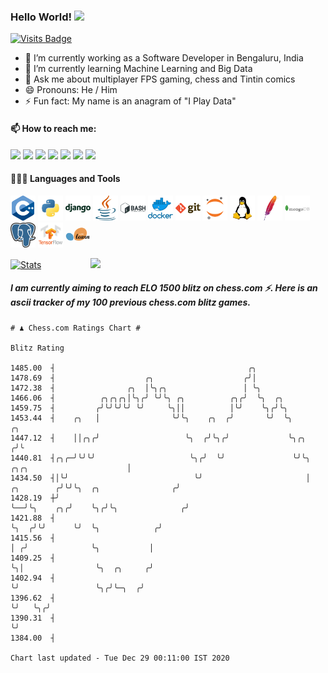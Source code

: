   ### Hello World!  <img src="https://github.com/sciencepal/sciencepal/blob/master/assets/Hi.gif" width="29px">
  [![Visits Badge](https://badges.pufler.dev/visits/sciencepal/sciencepal)](https://badges.pufler.dev/visits/sciencepal/sciencepal)
  
  - 🔭 I’m currently working as a Software Developer in Bengaluru, India
  - 🌱 I’m currently learning Machine Learning and Big Data
  - 💬 Ask me about multiplayer FPS gaming, chess and Tintin comics
  - 😄 Pronouns: He / Him
  - ⚡ Fun fact: My name is an anagram of "I Play Data"
  
  #### 📫 How to reach me:   
  [<img src="https://upload.wikimedia.org/wikipedia/commons/8/83/Steam_icon_logo.svg" width="3.5%"/>](https://steamcommunity.com/id/mongocds/)
  [<img src="https://github.com/sciencepal/sciencepal/blob/master/assets/discord-round.svg" width="3.5%"/>](https://discord.gg/MnUUbHe)
  [<img src="https://img.icons8.com/color/48/000000/twitter.png" width="3.5%"/>](https://twitter.com/sciencepal)
  [<img src="https://img.icons8.com/color/48/000000/linkedin.png" width="3.5%"/>](https://www.linkedin.com/in/adityapal1/)
  [<img src="https://img.icons8.com/fluent/48/000000/facebook-new.png" width="3.5%"/>](https://www.facebook.com/sciencepal/)
  [<img src="https://img.icons8.com/fluent/48/000000/instagram-new.png" width="3.5%"/>](https://www.instagram.com/aditya_sciencepal/)
  <a href="mailto:aditya.pal.science@gmail.com"> <img src="https://img.icons8.com/fluent/48/000000/gmail.png" width="3.5%"/> </a>
  
  #### 👨🏻‍💻 Languages and Tools <br />
  <code><img height="40" src="https://raw.githubusercontent.com/github/explore/80688e429a7d4ef2fca1e82350fe8e3517d3494d/topics/cpp/cpp.png"></code>
  <code><img height="40" src="https://raw.githubusercontent.com/github/explore/80688e429a7d4ef2fca1e82350fe8e3517d3494d/topics/python/python.png"></code>
  <code><img height="40" src="https://raw.githubusercontent.com/github/explore/80688e429a7d4ef2fca1e82350fe8e3517d3494d/topics/django/django.png"></code>
  <code><img height="40" src="https://raw.githubusercontent.com/github/explore/80688e429a7d4ef2fca1e82350fe8e3517d3494d/topics/java/java.png"></code>
  <code><img height="40" src="https://raw.githubusercontent.com/github/explore/80688e429a7d4ef2fca1e82350fe8e3517d3494d/topics/bash/bash.png"></code>
  <code><img height="40" src="https://raw.githubusercontent.com/github/explore/80688e429a7d4ef2fca1e82350fe8e3517d3494d/topics/docker/docker.png"></code>
  <code><img height="40" src="https://raw.githubusercontent.com/github/explore/80688e429a7d4ef2fca1e82350fe8e3517d3494d/topics/git/git.png"></code>
  <code><img height="40" src="https://raw.githubusercontent.com/github/explore/80688e429a7d4ef2fca1e82350fe8e3517d3494d/topics/jupyter-notebook/jupyter-notebook.png"></code>
  <code><img height="40" src="https://raw.githubusercontent.com/github/explore/80688e429a7d4ef2fca1e82350fe8e3517d3494d/topics/linux/linux.png"></code>
  <code><img height="40" src="https://raw.githubusercontent.com/github/explore/80688e429a7d4ef2fca1e82350fe8e3517d3494d/topics/maven/maven.png"></code>
  <code><img height="40" src="https://raw.githubusercontent.com/github/explore/80688e429a7d4ef2fca1e82350fe8e3517d3494d/topics/mongodb/mongodb.png"></code>
  <code><img height="40" src="https://raw.githubusercontent.com/github/explore/80688e429a7d4ef2fca1e82350fe8e3517d3494d/topics/postgresql/postgresql.png"></code>
  <code><img height="40" src="https://raw.githubusercontent.com/github/explore/80688e429a7d4ef2fca1e82350fe8e3517d3494d/topics/tensorflow/tensorflow.png"></code>
  <code><img height="40" src="https://raw.githubusercontent.com/github/explore/80688e429a7d4ef2fca1e82350fe8e3517d3494d/topics/scikit-learn/scikit-learn.png"></code>
  
  [![Stats](https://github-readme-stats.vercel.app/api?username=sciencepal&show_icons=true&theme=radical)](https://github-readme-stats.vercel.app/api?username=sciencepal&show_icons=true&theme=radical)&nbsp; &nbsp; &nbsp; &nbsp; &nbsp; &nbsp; &nbsp; &nbsp; &nbsp; &nbsp; <img src="https://github.com/sciencepal/sciencepal/blob/master/assets/saved.gif" width="195">
  
  ##### I am currently aiming to reach ELO 1500 blitz on chess.com ⚡. Here is an ascii tracker of my 100 previous chess.com blitz games.

  ```
  # ♟︎ Chess.com Ratings Chart #
  
  Blitz Rating

 1485.00  ┤                                           ╭╮
 1478.69  ┤                    ╭╮                    ╭╯│
 1472.38  ┤                ╭╮  │╰╮╭╮                 │ ╰╮
 1466.06  ┤          ╭╮╭╮╭╮│╰╮╭╯ ╰╯╰╮ ╭╮          ╭╮╭╯  ╰╮  ╭╮
 1459.75  ┤         ╭╯╰╯╰╯╰╯ ╰╯     ╰╮││          │╰╯    ╰╮╭╯╰╮
 1453.44  ┤    ╭╮   │                ╰╯╰╮    ╭╮  ╭╯       ╰╯  ╰╮                                            ╭╮
 1447.12  ┤    ││╭╮╭╯                   ╰╮  ╭╯╰╮╭╯             ╰╮╭╮                                        ╭╯╰
 1440.81  ┤╭╮╭─╯╰╯╰╯                     ╰╮╭╯  ╰╯               ╰╯╰╮             ╭╮╭╮                      │
 1434.50  ┤│╰╯                            ╰╯                       │  ╭╮        ╭╯╰╯╰╮  ╭╮                ╭╯
 1428.19  ┼╯                                                       ╰──╯╰╮    ╭╮╭╯    ╰╮╭╯╰╮              ╭╯
 1421.88  ┤                                                             ╰╮  ╭╯╰╯      ╰╯  ╰╮            ╭╯
 1415.56  ┤                                                              │ ╭╯              ╰╮           │
 1409.25  ┤                                                              ╰╮│                ╰╮  ╭╮     ╭╯
 1402.94  ┤                                                               ╰╯                 ╰╮╭╯╰─╮  ╭╯
 1396.62  ┤                                                                                   ╰╯   ╰╮╭╯
 1390.31  ┤                                                                                         ╰╯
 1384.00  ┤

Chart last updated - Tue Dec 29 00:11:00 IST 2020  
  ```
  

